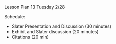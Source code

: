 Lesson Plan 13
Tuesday 2/28

Schedule:
- Slater Presentation and Discussion (30 minutes)
- Exhibit and Slater discussion (20 minutes)
- Citations (20 min)

